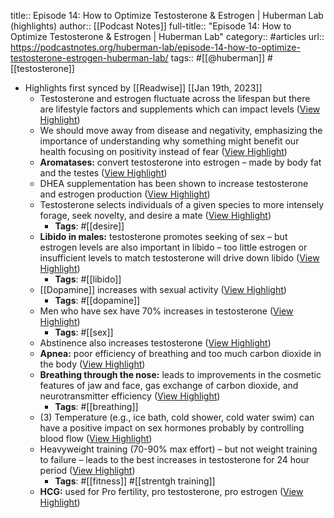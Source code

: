 title:: Episode 14: How to Optimize Testosterone & Estrogen | Huberman Lab (highlights)
author:: [[Podcast Notes]]
full-title:: "Episode 14: How to Optimize Testosterone & Estrogen | Huberman Lab"
category:: #articles
url:: https://podcastnotes.org/huberman-lab/episode-14-how-to-optimize-testosterone-estrogen-huberman-lab/
tags:: #[[@huberman]] #[[testosterone]]

- Highlights first synced by [[Readwise]] [[Jan 19th, 2023]]
	- Testosterone and estrogen fluctuate across the lifespan but there are lifestyle factors and supplements which can impact levels ([View Highlight](https://read.readwise.io/read/01gq3dq31461md7sx36f75d19d))
	- We should move away from disease and negativity, emphasizing the importance of understanding why something might benefit our health focusing on positivity instead of fear ([View Highlight](https://read.readwise.io/read/01gq3dqyxad2361f87n3ds5rkf))
	- **Aromatases:** convert testosterone into estrogen – made by body fat and the testes ([View Highlight](https://read.readwise.io/read/01gq3dr9yd716yz0tg2847ngkt))
	- DHEA supplementation has been shown to increase testosterone and estrogen production ([View Highlight](https://read.readwise.io/read/01gq3drhrmn3xkh836evqsqqty))
	- Testosterone selects individuals of a given species to more intensely forage, seek novelty, and desire a mate ([View Highlight](https://read.readwise.io/read/01gq3drwpqzwgw9gk2t5k17rxa))
		- **Tags**: #[[desire]]
	- **Libido in males:** testosterone promotes seeking of sex – but estrogen levels are also important in libido – too little estrogen or insufficient levels to match testosterone will drive down libido ([View Highlight](https://read.readwise.io/read/01gq3dsf7wct5d7v4r3k30zxpk))
		- **Tags**: #[[libido]]
	- [[Dopamine]] increases with sexual activity ([View Highlight](https://read.readwise.io/read/01gq3dswkkzrbb1xn4cj5m8rr8))
		- **Tags**: #[[dopamine]]
	- Men who have sex have 70% increases in testosterone ([View Highlight](https://read.readwise.io/read/01gq3dt7zpsz7g0mq5d61jbkev))
		- **Tags**: #[[sex]]
	- Abstinence also increases testosterone ([View Highlight](https://read.readwise.io/read/01gq3dtem78q9aazv4sdmyj4fr))
	- **Apnea:** poor efficiency of breathing and too much carbon dioxide in the body ([View Highlight](https://read.readwise.io/read/01gq3dv7xek63418sq79y05z9r))
	- **Breathing through the nose:** leads to improvements in the cosmetic features of jaw and face, gas exchange of carbon dioxide, and neurotransmitter efficiency ([View Highlight](https://read.readwise.io/read/01gq3dvc6x026ma5nm94x7am4v))
		- **Tags**: #[[breathing]]
	- (3) Temperature (e.g., ice bath, cold shower, cold water swim) can have a positive impact on sex hormones probably by controlling blood flow ([View Highlight](https://read.readwise.io/read/01gq3dvq454tbm6md24ny67eek))
	- Heavyweight training (70-90% max effort) – but not weight training to failure – leads to the best increases in testosterone for 24 hour period ([View Highlight](https://read.readwise.io/read/01gq3dw1w421bxa1jd24asqh5q))
		- **Tags**: #[[fitness]] #[[strentgh training]]
	- **HCG:** used for Pro fertility, pro testosterone, pro estrogen ([View Highlight](https://read.readwise.io/read/01gq3dxndt1tqzc5mz59kzc55s))